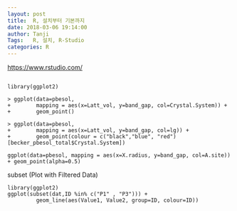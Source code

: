 ```yaml
---
layout: post
title:  R, 설치부터 기본까지
date: 2018-03-06 19:14:00
author: Tanji
Tags:   R, 설치, R-Studio
categories: R
---
```



https://www.rstudio.com/


```

```

```
library(ggplot2)
```

```
> ggplot(data=pbesol,
+        mapping = aes(x=Latt_vol, y=band_gap, col=Crystal.System)) +
+        geom_point()
```

```
> ggplot(data=pbesol,
+        mapping = aes(x=Latt_vol, y=band_gap, col=lg)) +
+        geom_point(colour = c("black","blue", "red")[becker_pbesol_total$Crystal.System])

```

```
ggplot(data=pbesol, mapping = aes(x=X.radius, y=band_gap, col=A.site)) + geom_point(alpha=0.5)
```

subset (Plot with Filtered Data)

```
library(ggplot2)
ggplot(subset(dat,ID %in% c("P1" , "P3"))) + 
         geom_line(aes(Value1, Value2, group=ID, colour=ID))
```

